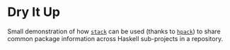 # Dry It Up

Small demonstration of how [`stack`][stack] can be used (thanks to
[`hpack`][hpack]) to share common package information across Haskell
sub-projects in a repository.

[stack]: https://haskellstack.org
[hpack]: https://github.com/sol/hpack
